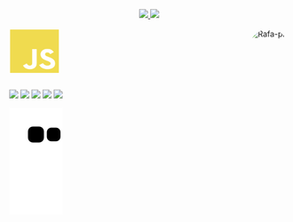 
<div align="center">
  <a href="https://linktr.ee/cuukiii">
  <img height="180em" src="https://github-readme-stats.vercel.app/api?username=cuukiii&show_icons=true&theme=great-gatsby&include_all_commits=true&count_private=true"/>
  <img height="150em" src="https://github-readme-stats.vercel.app/api/top-langs/?username=cuukiii&layout=compact&langs_count=7&theme=great-gatsby"/>
</div>
<div style="display: inline_block"><br>
  <img align="right" alt="Rafa-pic" height="220" style="border-radius:50px;" src="https://media.discordapp.net/attachments/810309354971594765/1006319271548305458/Screenshot_3.png?width=478&height=459">
  <img align="center" alt="Rafa-Js" height="80" width="90" src="https://raw.githubusercontent.com/devicons/devicon/master/icons/javascript/javascript-plain.svg">
</div>
  
  ##
 
<div>  
  <a href="https://www.youtube.com/channel/UCPhM_-UKx_OeLp3AWXJsJYg" target="_blank"><img src="https://img.shields.io/badge/YouTube-FF0000?style=for-the-badge&logo=youtube&logoColor=white" target="_blank"></a>
  <a href="https://www.instagram.com/leooooooooooooooo" target="_blank"><img src="https://img.shields.io/badge/-Instagram-%23E4405F?style=for-the-badge&logo=instagram&logoColor=white" target="_blank"></a>
 	<a href="https://www.twitch.tv/cuuukiii" target="_blank"><img src="https://img.shields.io/badge/Twitch-9146FF?style=for-the-badge&logo=twitch&logoColor=white" target="_blank"></a>
 <a href="https://discord.gg/5EeWMfbf6q" target="_blank"><img src="https://img.shields.io/badge/Discord-7289DA?style=for-the-badge&logo=discord&logoColor=white" target="_blank"></a> 
  <a href = "mailto:leonardomm3@hotmail.com"><img src="https://img.shields.io/badge/Microsoft_Outlook-0078D4?style=for-the-badge&logo=microsoft-outlook&logoColor=white" target="_blank"></a>
  
  ![Snake animation](https://github.com/rafaballerini/rafaballerini/blob/output/github-contribution-grid-snake.svg)
 
</div>
